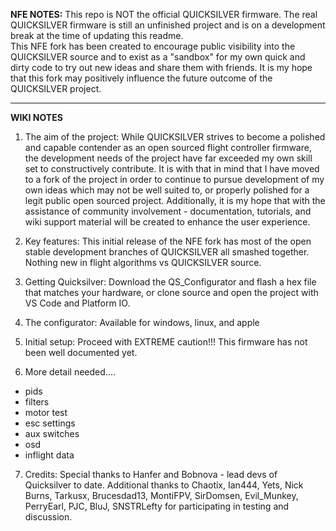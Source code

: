 
**NFE NOTES:**
This repo is NOT the official QUICKSILVER firmware.  The real QUICKSILVER firmware is still an unfinished project and is on a development break at the time of updating this readme.  
This NFE fork has been created to encourage public visibility into the QUICKSILVER source and to exist as a "sandbox" for my own quick and dirty code to try out new ideas and share them with friends.  It is my hope that this fork may positively influence the future outcome of the QUICKSILVER project.

-----

**WIKI NOTES** 

1.  The aim of the project:  While QUICKSILVER strives to become a polished and capable contender as an open sourced flight controller firmware, the development needs of the project have far exceeded my own skill set to constructively contribute.  It is with that in mind that I have moved to a fork of the project in order to continue to pursue development of my own ideas which may not be well suited to, or properly polished for a legit public open sourced project.  Additionally, it is my hope that with the assistance of community involvement - documentation, tutorials, and wiki support material will be created to enhance the user experience.

2.  Key features:  This initial release of the NFE fork has most of the open stable development branches of QUICKSILVER all smashed together.  Nothing new in flight algorithms vs QUICKSILVER source.

3.  Getting Quicksilver:  Download the QS_Configurator and flash a hex file that matches your hardware, or clone source and open the project with VS Code and Platform IO.

4.  The configurator:  Available for windows, linux, and apple

5.  Initial setup:  Proceed with EXTREME caution!!!  This firmware has not been well documented yet.

6.  More detail needed....

   * pids
   * filters
   * motor test
   * esc settings
   * aux switches
   * osd
   * inflight data
  
7.  Credits:  Special thanks to Hanfer and Bobnova - lead devs of Quicksilver to date.  Additional thanks to Chaotix, Ian444, Yets, Nick Burns, Tarkusx, Brucesdad13, MontiFPV, SirDomsen, Evil_Munkey, PerryEarl, PJC, BluJ, SNSTRLefty for participating in testing and discussion.




